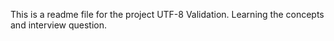 This is a readme file for the project UTF-8 Validation. Learning the concepts and interview question.
